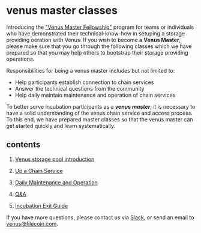 # venus master classes

Introducing the ["Venus Master Fellowship"]() program for teams or individuals who have demonstrated their technical-know-how in setuping a storage providing oeration with Venus. If you wish to become a **Venus Master**, please make sure that you go through the following classes which we have prepared so that you may help others to bootstrap their storage providing operations.

Responsibilities for being a venus master includes but not limited to: 
- Help participants establish connection to chain services
- Answer the technical questions from the community
- Help daily maintain maintenance and operation of chain services

To better serve incubation participants as a ***venus master***, it is necessary to have a solid understanding of the venus chain service and access process. To this end, we have prepared master classes so that the venus master can get started quickly and learn systematically.

## contents

1. [Venus storage pool introduction](Intro_to_Venus.md)

2. [Up a Chain Service](Chain_service_construction.md)

3. [Daily Maintenance and Operation](Daily_op_and_maintenance.md)

4. [Q&A](Q&A.md)

5. [Incubation Exit Guide](Incubation_exit_guide.md) 

If you have more questions, please contact us via [Slack](https://filecoinproject.slack.com/archives/CEHHJNJS3), or send an email to [venus@filecoin.com](venus@filecoin.com).